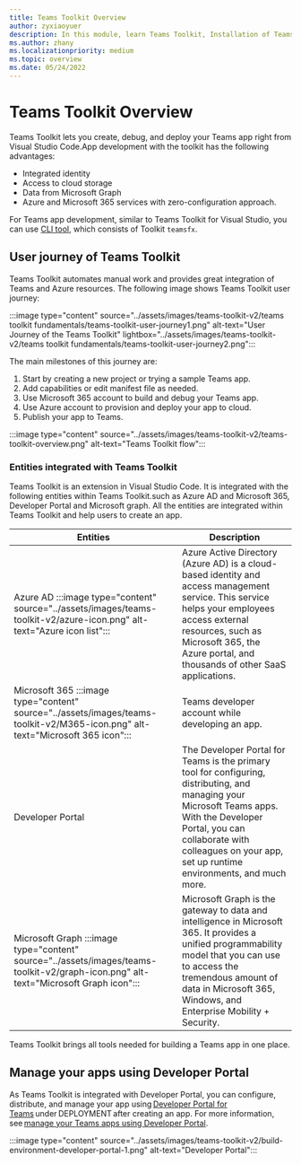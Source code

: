 ```yaml
---
title: Teams Toolkit Overview
author: zyxiaoyuer
description: In this module, learn Teams Toolkit, Installation of Teams Toolkit, and User journey of Teams Toolkit
ms.author: zhany
ms.localizationpriority: medium
ms.topic: overview
ms.date: 05/24/2022
---
```


# Teams Toolkit Overview

Teams Toolkit lets you create, debug, and deploy your Teams app right from Visual Studio Code.App development with the toolkit has the following advantages:

* Integrated identity
* Access to cloud storage
* Data from Microsoft Graph
* Azure and Microsoft 365 services with zero-configuration approach.

For Teams app development, similar to Teams Toolkit for Visual Studio, you can use [CLI tool](https://github.com/OfficeDev/TeamsFx/blob/dev/docs/cli/user-manual.md), which consists of Toolkit `teamsfx`.

## User journey of Teams Toolkit

Teams Toolkit automates manual work and provides great integration of Teams and Azure resources. The following image shows Teams Toolkit user journey:

:::image type="content" source="../assets/images/teams-toolkit-v2/teams toolkit fundamentals/teams-toolkit-user-journey1.png" alt-text="User Journey of the Teams Toolkit" lightbox="../assets/images/teams-toolkit-v2/teams toolkit fundamentals/teams-toolkit-user-journey2.png":::

The main milestones of this journey are:

1. Start by creating a new project or trying a sample Teams app.
1. Add capabilities or edit manifest file as needed.
1. Use Microsoft 365 account to build and debug your Teams app.
1. Use Azure account to provision and deploy your app to cloud.
1. Publish your app to Teams.

:::image type="content" source="../assets/images/teams-toolkit-v2/teams-toolkit-overview.png" alt-text="Teams Toolkit flow":::

### Entities integrated with Teams Toolkit

Teams Toolkit is an extension in Visual Studio Code. It is integrated with the following entities within Teams Toolkit.such as Azure AD and Microsoft 365, Developer Portal and Microsoft graph. All the entities are integrated within Teams Toolkit and help users to create an app.

| Entities | Description |
| ---- | ---- |
| Azure AD :::image type="content" source="../assets/images/teams-toolkit-v2/azure-icon.png" alt-text="Azure icon list"::: | Azure Active Directory (Azure AD) is a cloud-based identity and access management service. This service helps your employees access external resources, such as Microsoft 365, the Azure portal, and thousands of other SaaS applications. |
| Microsoft 365 :::image type="content" source="../assets/images/teams-toolkit-v2/M365-icon.png" alt-text="Microsoft 365 icon"::: | Teams developer account while developing an app.|
| Developer Portal | The Developer Portal for Teams is the primary tool for configuring, distributing, and managing your Microsoft Teams apps. With the Developer Portal, you can collaborate with colleagues on your app, set up runtime environments, and much more. |
| Microsoft Graph :::image type="content" source="../assets/images/teams-toolkit-v2/graph-icon.png" alt-text="Microsoft Graph icon"::: | Microsoft Graph is the gateway to data and intelligence in Microsoft 365. It provides a unified programmability model that you can use to access the tremendous amount of data in Microsoft 365, Windows, and Enterprise Mobility + Security. |

Teams Toolkit brings all tools needed for building a Teams app in one place.

## Manage your apps using Developer Portal

As Teams Toolkit is integrated with Developer Portal, you can configure, distribute, and manage your app using [Developer Portal for Teams](../concepts/build-and-test/teams-developer-portal.md) under DEPLOYMENT after creating an app. For more information, see [manage your Teams apps using Developer Portal](../concepts/build-and-test/manage-your-apps-in-developer-portal.md).

:::image type="content" source="../assets/images/teams-toolkit-v2/build-environment-developer-portal-1.png" alt-text="Developer Portal":::
